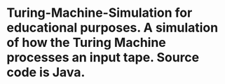 # Turing-Machine-Simulation for educational purposes. A simulation of how the Turing Machine processes an input tape. Source code is Java.
